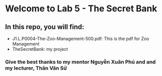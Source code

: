 # Welcome to Lab 5 - The Secret Bank

## In this repo, you will find:
* J1.L.P0004-The-Zoo-Management-500.pdf: This is the pdf for Zoo Management
* TheSecretBank: my project


### Give the best thanks to my mentor Nguyễn Xuân Phú and and my lecturer, Thân Văn Sử